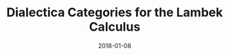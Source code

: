 ---
type: proceedings
authors:
  - Valeria de Paiva
  - Harley Eades III
title: "Dialectica Categories for the Lambek Calculus"
journal: "Lecture Notes in Computer Science: Theoretical Computer Science and General Issues"
note: "Proceedings of the Symposium on Logical Foundations of Computer Science (LFCS 2018)"
date: 2018-01-08
resource:
  type: pdf
  pdf-url: includes/pubs/LFCS18.pdf
---